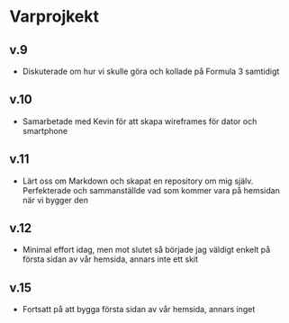 # Varprojkekt
## v.9 
* Diskuterade om hur vi skulle göra och kollade på Formula 3 samtidigt
## v.10 
* Samarbetade med Kevin för att skapa wireframes för dator och smartphone
## v.11 
* Lärt oss om Markdown och skapat en repository om mig själv. Perfekterade och sammanställde vad som kommer vara på hemsidan när vi bygger den
## v.12 
* Minimal effort idag, men mot slutet så började jag väldigt enkelt på första sidan av vår hemsida, annars inte ett skit
## v.15
* Fortsatt på att bygga första sidan av vår hemsida, annars inget
